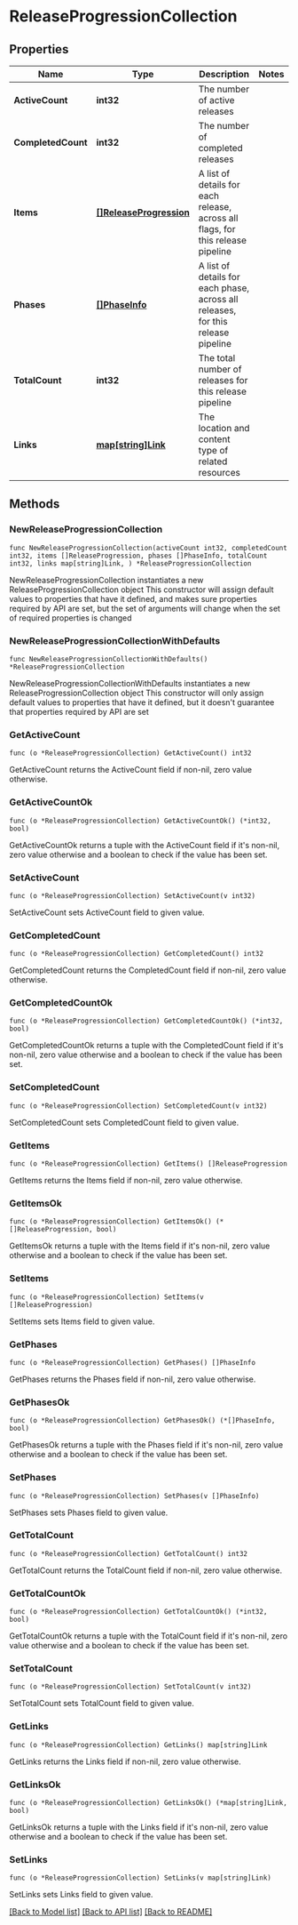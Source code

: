 # ReleaseProgressionCollection

## Properties

Name | Type | Description | Notes
------------ | ------------- | ------------- | -------------
**ActiveCount** | **int32** | The number of active releases | 
**CompletedCount** | **int32** | The number of completed releases | 
**Items** | [**[]ReleaseProgression**](ReleaseProgression.md) | A list of details for each release, across all flags, for this release pipeline | 
**Phases** | [**[]PhaseInfo**](PhaseInfo.md) | A list of details for each phase, across all releases, for this release pipeline | 
**TotalCount** | **int32** | The total number of releases for this release pipeline | 
**Links** | [**map[string]Link**](Link.md) | The location and content type of related resources | 

## Methods

### NewReleaseProgressionCollection

`func NewReleaseProgressionCollection(activeCount int32, completedCount int32, items []ReleaseProgression, phases []PhaseInfo, totalCount int32, links map[string]Link, ) *ReleaseProgressionCollection`

NewReleaseProgressionCollection instantiates a new ReleaseProgressionCollection object
This constructor will assign default values to properties that have it defined,
and makes sure properties required by API are set, but the set of arguments
will change when the set of required properties is changed

### NewReleaseProgressionCollectionWithDefaults

`func NewReleaseProgressionCollectionWithDefaults() *ReleaseProgressionCollection`

NewReleaseProgressionCollectionWithDefaults instantiates a new ReleaseProgressionCollection object
This constructor will only assign default values to properties that have it defined,
but it doesn't guarantee that properties required by API are set

### GetActiveCount

`func (o *ReleaseProgressionCollection) GetActiveCount() int32`

GetActiveCount returns the ActiveCount field if non-nil, zero value otherwise.

### GetActiveCountOk

`func (o *ReleaseProgressionCollection) GetActiveCountOk() (*int32, bool)`

GetActiveCountOk returns a tuple with the ActiveCount field if it's non-nil, zero value otherwise
and a boolean to check if the value has been set.

### SetActiveCount

`func (o *ReleaseProgressionCollection) SetActiveCount(v int32)`

SetActiveCount sets ActiveCount field to given value.


### GetCompletedCount

`func (o *ReleaseProgressionCollection) GetCompletedCount() int32`

GetCompletedCount returns the CompletedCount field if non-nil, zero value otherwise.

### GetCompletedCountOk

`func (o *ReleaseProgressionCollection) GetCompletedCountOk() (*int32, bool)`

GetCompletedCountOk returns a tuple with the CompletedCount field if it's non-nil, zero value otherwise
and a boolean to check if the value has been set.

### SetCompletedCount

`func (o *ReleaseProgressionCollection) SetCompletedCount(v int32)`

SetCompletedCount sets CompletedCount field to given value.


### GetItems

`func (o *ReleaseProgressionCollection) GetItems() []ReleaseProgression`

GetItems returns the Items field if non-nil, zero value otherwise.

### GetItemsOk

`func (o *ReleaseProgressionCollection) GetItemsOk() (*[]ReleaseProgression, bool)`

GetItemsOk returns a tuple with the Items field if it's non-nil, zero value otherwise
and a boolean to check if the value has been set.

### SetItems

`func (o *ReleaseProgressionCollection) SetItems(v []ReleaseProgression)`

SetItems sets Items field to given value.


### GetPhases

`func (o *ReleaseProgressionCollection) GetPhases() []PhaseInfo`

GetPhases returns the Phases field if non-nil, zero value otherwise.

### GetPhasesOk

`func (o *ReleaseProgressionCollection) GetPhasesOk() (*[]PhaseInfo, bool)`

GetPhasesOk returns a tuple with the Phases field if it's non-nil, zero value otherwise
and a boolean to check if the value has been set.

### SetPhases

`func (o *ReleaseProgressionCollection) SetPhases(v []PhaseInfo)`

SetPhases sets Phases field to given value.


### GetTotalCount

`func (o *ReleaseProgressionCollection) GetTotalCount() int32`

GetTotalCount returns the TotalCount field if non-nil, zero value otherwise.

### GetTotalCountOk

`func (o *ReleaseProgressionCollection) GetTotalCountOk() (*int32, bool)`

GetTotalCountOk returns a tuple with the TotalCount field if it's non-nil, zero value otherwise
and a boolean to check if the value has been set.

### SetTotalCount

`func (o *ReleaseProgressionCollection) SetTotalCount(v int32)`

SetTotalCount sets TotalCount field to given value.


### GetLinks

`func (o *ReleaseProgressionCollection) GetLinks() map[string]Link`

GetLinks returns the Links field if non-nil, zero value otherwise.

### GetLinksOk

`func (o *ReleaseProgressionCollection) GetLinksOk() (*map[string]Link, bool)`

GetLinksOk returns a tuple with the Links field if it's non-nil, zero value otherwise
and a boolean to check if the value has been set.

### SetLinks

`func (o *ReleaseProgressionCollection) SetLinks(v map[string]Link)`

SetLinks sets Links field to given value.



[[Back to Model list]](../README.md#documentation-for-models) [[Back to API list]](../README.md#documentation-for-api-endpoints) [[Back to README]](../README.md)


